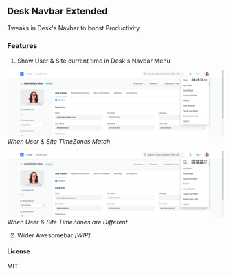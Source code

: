 ## Desk Navbar Extended

Tweaks in Desk's Navbar to boost Productivity

### Features

1. Show User & Site current time in Desk's Navbar Menu

![](./.github/assets/user-time-same.png)
*When User & Site TimeZones Match*

![](./.github/assets/user-time-different.png)
*When User & Site TimeZones are Different*

2. Wider Awesomebar _[WIP]_

#### License

MIT